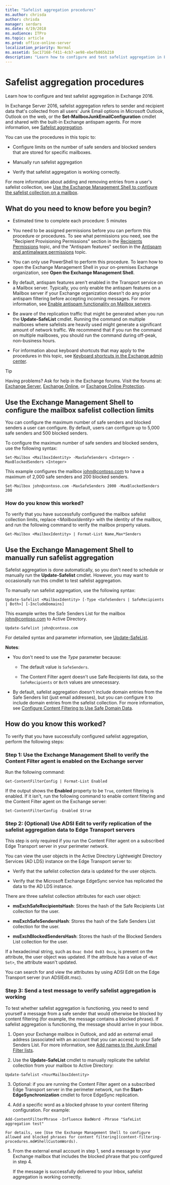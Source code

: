 ```yaml
---
title: "Safelist aggregation procedures"
ms.author: chrisda
author: chrisda
manager: serdars
ms.date: 4/19/2018
ms.audience: ITPro
ms.topic: article
ms.prod: office-online-server
localization_priority: Normal
ms.assetid: 5ac17168-f411-4cb7-ae98-ebefb865b210
description: "Learn how to configure and test safelist aggregation in Exchange 2016."
---
```


# Safelist aggregation procedures

Learn how to configure and test safelist aggregation in Exchange 2016.
  
In Exchange Server 2016, safelist aggregation refers to sender and recipient data that's collected from all users' Junk Email options in Microsoft Outlook, Outlook on the web, or the **Set-MailboxJunkEmailConfiguration** cmdlet and shared with the built-in Exchange antispam agents. For more information, see [Safelist aggregation](safelist-aggregation.md).
  
You can use the procedures in this topic to:
  
- Configure limits on the number of safe senders and blocked senders that are stored for specific mailboxes.
    
- Manually run safelist aggregation
    
- Verify that safelist aggregation is working correctly.
    
For more information about adding and removing entries from a user's safelist collection, see [Use the Exchange Management Shell to configure the safelist collection on a mailbox](configure-antispam-settings.md#ConfigureSafeListCollection).
  
## What do you need to know before you begin?

- Estimated time to complete each procedure: 5 minutes
    
- You need to be assigned permissions before you can perform this procedure or procedures. To see what permissions you need, see the "Recipient Provisioning Permissions" section in the [Recipients Permissions](../../permissions/feature-permissions/recipient-perms.md) topic, and the "Antispam features" section in the [Antispam and antimalware permissions](../../permissions/feature-permissions/antispam-and-antimalware-perms.md) topic. 
    
- You can only use PowerShell to perform this procedure. To learn how to open the Exchange Management Shell in your on-premises Exchange organization, see **Open the Exchange Management Shell**.
    
- By default, antispam features aren't enabled in the Transport service on a Mailbox server. Typically, you only enable the antispam features on a Mailbox server if your Exchange organization doesn't do any prior antispam filtering before accepting incoming messages. For more information, see [Enable antispam functionality on Mailbox servers](antispam-on-mailbox-servers.md).
    
- Be aware of the replication traffic that might be generated when you run the **Update-SafeList** cmdlet. Running the command on multiple mailboxes where safelists are heavily used might generate a significant amount of network traffic. We recommend that if you run the command on multiple mailboxes, you should run the command during off-peak, non-business hours. 
    
- For information about keyboard shortcuts that may apply to the procedures in this topic, see [Keyboard shortcuts in the Exchange admin center](../../about-documentation/eac-keyboard-shortcuts.md).
    
> [!TIP]
> Having problems? Ask for help in the Exchange forums. Visit the forums at: [Exchange Server](https://go.microsoft.com/fwlink/p/?linkId=60612), [Exchange Online](https://go.microsoft.com/fwlink/p/?linkId=267542), or [Exchange Online Protection](https://go.microsoft.com/fwlink/p/?linkId=285351). 
  
## Use the Exchange Management Shell to configure the mailbox safelist collection limits

You can configure the maximum number of safe senders and blocked senders a user can configure. By default, users can configure up to 5,000 safe senders and 500 blocked senders.
  
To configure the maximum number of safe senders and blocked senders, use the following syntax:
  
```
Set-Mailbox <MailboxIdentity> -MaxSafeSenders <Integer> -MaxBlockedSenders <Integer>
```

This example configures the mailbox john@contoso.com to have a maximum of 2,000 safe senders and 200 blocked senders.
  
```
Set-Mailbox john@contoso.com -MaxSafeSenders 2000 -MaxBlockedSenders 200
```

### How do you know this worked?

To verify that you have successfully configured the mailbox safelist collection limits, replace  _\<MailboxIdentity\>_ with the identity of the mailbox, and run the following command to verify the mailbox property values. 
  
```
Get-Mailbox <MailboxIdentity> | Format-List Name,Max*Senders
```

## Use the Exchange Management Shell to manually run safelist aggregation

Safelist aggregation is done automatically, so you don't need to schedule or manually run the **Update-Safelist** cmdlet. However, you may want to occasionally run this cmdlet to test safelist aggregation. 
  
To manually run safelist aggregation, use the following syntax:
  
```
Update-Safelist <MailboxIdentity> [-Type <SafeSenders | SafeRecipients | Both>] [-IncludeDomains]
```

This example writes the Safe Senders List for the mailbox john@contoso.com to Active Directory.
  
```
Update-Safelist john@contoso.com
```

For detailed syntax and parameter information, see [Update-SafeList](http://technet.microsoft.com/library/e862c54c-4de0-4ef6-832e-ebb0cf8b2794.aspx).
  
 **Notes**:
  
- You don't need to use the  _Type_ parameter because: 
    
  - The default value is  `SafeSenders`.
    
  - The Content Filter agent doesn't use Safe Recipients list data, so the  `SafeRecipients` or  `Both` values are unnecessary. 
    
- By default, safelist aggregation doesn't include domain entries from the Safe Senders list (just email addresses), but you can configure it to include domain entries from the safelist collection. For more information, see [Configure Content Filtering to Use Safe Domain Data](http://technet.microsoft.com/library/1ee2b663-b4f3-4fef-8954-986f2d820924.aspx).
    
## How do you know this worked?

To verify that you have successfully configured safelist aggregation, perform the following steps:
  
### Step 1: Use the Exchange Management Shell to verify the Content Filter agent is enabled on the Exchange server

Run the following command:
  
```
Get-ContentFilterConfig | Format-List Enabled
```

If the output shows the **Enabled** property to be  `True`, content filtering is enabled. If it isn't, run the following command to enable content filtering and the Content Filter agent on the Exchange server:
  
```
Set-ContentFilterConfig -Enabled $true
```

### Step 2: (Optional) Use ADSI Edit to verify replication of the safelist aggregation data to Edge Transport servers

This step is only required if you run the Content Filter agent on a subscribed Edge Transport server in your perimeter network.
  
You can view the user objects in the Active Directory Lightweight Directory Services (AD LDS) instance on the Edge Transport server to:
  
- Verify that the safelist collection data is updated for the user objects.
    
- Verify that the Microsoft Exchange EdgeSync service has replicated the data to the AD LDS instance.
    
There are three safelist collection attributes for each user object:
  
- **msExchSafeRecipientsHash**: Stores the hash of the Safe Recipients List collection for the user. 
    
- **msExchSafeSendersHash**: Stores the hash of the Safe Senders List collection for the user. 
    
- **msExchBlockedSendersHash**: Stores the hash of the Blocked Senders List collection for the user. 
    
If a hexadecimal string, such as  `0xac 0xbd 0x03 0xca`, is present on the attribute, the user object was updated. If the attribute has a value of  `<Not Set>`, the attribute wasn't updated.
  
You can search for and view the attributes by using ADSI Edit on the Edge Transport server (run ADSIEdit.msc).
  
### Step 3: Send a test message to verify safelist aggregation is working

To test whether safelist aggregation is functioning, you need to send yourself a message from a safe sender that would otherwise be blocked by content filtering (for example, the message contains a blocked phrase). If safelist aggregation is functioning, the message should arrive in your Inbox.
  
1. Open your Exchange mailbox in Outlook, and add an external email address (associated with an account that you can access) to your Safe Senders List. For more information, see [Add names to the Junk Email Filter lists](https://go.microsoft.com/fwlink/p/?LinkId=787613).
    
2. Use the **Update-SafeList** cmdlet to manually replicate the safelist collection from your mailbox to Active Directory: 
    
  ```
  Update-Safelist <YourMailboxIdentity>
  ```

3. Optional: if you are running the Content Filter agent on a subscribed Edge Transport server in the perimeter network, run the **Start-EdgeSynchronization** cmdlet to force EdgeSync replication. 
    
4. Add a specific word as a blocked phrase to your content filtering configuration. For example:
    
  ```
  Add-ContentFilterPhrase -Influence BadWord -Phrase "SafeList aggregation test"
  ```

    For details, see [Use the Exchange Management Shell to configure allowed and blocked phrases for content filtering](content-filtering-procedures.md#ShellCustomWords).
    
5. From the external email account in step 1, send a message to your Exchange mailbox that includes the blocked phrase that you configured in step 4.
    
    If the message is successfully delivered to your Inbox, safelist aggregation is working correctly.
    

